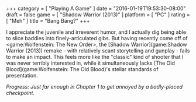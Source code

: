 +++
category = [ "Playing A Game" ]
date = "2016-01-19T19:53:30-08:00"
draft = false
game = [ "Shadow Warrior (2013)" ]
platform = [ "PC" ]
rating = [ "Meh" ]
title = "Bang Bang?"
+++

I appreciate the juvenile and irreverent humor, and I actually dig being able to slice baddies into finely-articulated gibs.  But having recently come off of <game:Wolfenstein: The New Order>, the [Shadow Warrior](game:Shadow Warrior (2013)) remake - with relatively scant storytelling and gunplay - fails to make an impact.  This feels more like the "classic" kind of shooter that I was never terribly interested in, while it simultaneously lacks [The Old Blood](game:Wolfenstein: The Old Blood)'s stellar standards of presentation.

<i>Progress: Just far enough in Chapter 1 to get annoyed by a badly-placed checkpoint.</i>
